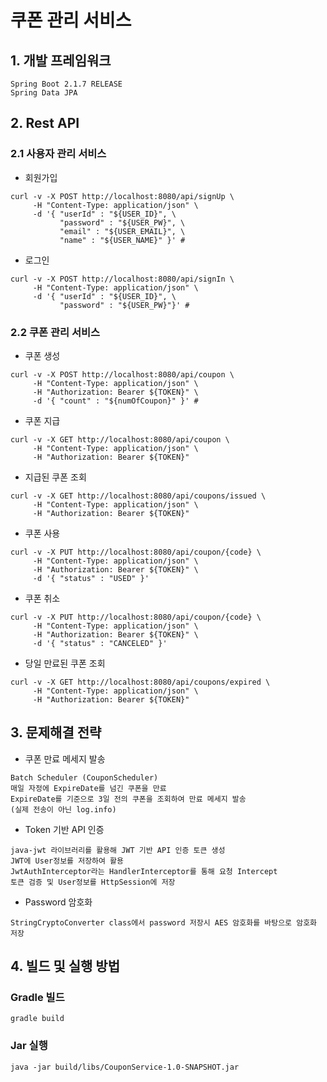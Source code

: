 쿠폰 관리 서비스
======================

## 1. 개발 프레임워크
```
Spring Boot 2.1.7 RELEASE
Spring Data JPA
```
  
## 2. Rest API
### 2.1 사용자 관리 서비스
* 회원가입
```
curl -v -X POST http://localhost:8080/api/signUp \ 
     -H "Content-Type: application/json" \ 
     -d '{ "userId" : "${USER_ID}", \ 
           "password" : "${USER_PW}", \ 
           "email" : "${USER_EMAIL}", \ 
           "name" : "${USER_NAME}" }' #
```
* 로그인
```
curl -v -X POST http://localhost:8080/api/signIn \ 
     -H "Content-Type: application/json" \ 
     -d '{ "userId" : "${USER_ID}", \ 
           "password" : "${USER_PW}"}' #
```

### 2.2 쿠폰 관리 서비스
* 쿠폰 생성
```
curl -v -X POST http://localhost:8080/api/coupon \ 
     -H "Content-Type: application/json" \ 
     -H "Authorization: Bearer ${TOKEN}" \
     -d '{ "count" : "${numOfCoupon}" }' #
```
* 쿠폰 지급
```
curl -v -X GET http://localhost:8080/api/coupon \ 
     -H "Content-Type: application/json" \
     -H "Authorization: Bearer ${TOKEN}" 
```

* 지급된 쿠폰 조회
```
curl -v -X GET http://localhost:8080/api/coupons/issued \ 
     -H "Content-Type: application/json" \
     -H "Authorization: Bearer ${TOKEN}" 
```

* 쿠폰 사용
```
curl -v -X PUT http://localhost:8080/api/coupon/{code} \ 
     -H "Content-Type: application/json" \ 
     -H "Authorization: Bearer ${TOKEN}" \
     -d '{ "status" : "USED" }'
```

* 쿠폰 취소
```
curl -v -X PUT http://localhost:8080/api/coupon/{code} \ 
     -H "Content-Type: application/json" \ 
     -H "Authorization: Bearer ${TOKEN}" \
     -d '{ "status" : "CANCELED" }'
```

* 당일 만료된 쿠폰 조회
```
curl -v -X GET http://localhost:8080/api/coupons/expired \ 
     -H "Content-Type: application/json" \ 
     -H "Authorization: Bearer ${TOKEN}"
```

## 3. 문제해결 전략
* 쿠폰 만료 메세지 발송
```
Batch Scheduler (CouponScheduler) 
매일 자정에 ExpireDate를 넘긴 쿠폰을 만료
ExpireDate를 기준으로 3일 전의 쿠폰을 조회하여 만료 메세지 발송
(실제 전송이 아닌 log.info)
```

* Token 기반 API 인증
```
java-jwt 라이브러리를 활용해 JWT 기반 API 인증 토큰 생성
JWT에 User정보를 저장하여 활용
JwtAuthInterceptor라는 HandlerInterceptor를 통해 요청 Intercept
토큰 검증 및 User정보를 HttpSession에 저장
```

* Password 암호화
```
StringCryptoConverter class에서 password 저장시 AES 암호화를 바탕으로 암호화 저장
```
## 4. 빌드 및 실행 방법
### Gradle 빌드
```
gradle build
```
### Jar 실행
```
java -jar build/libs/CouponService-1.0-SNAPSHOT.jar 
```
